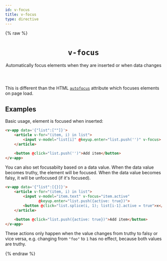 ```yaml
---
id: v-focus
title: v-focus
type: directive
---
```

{% raw %}
<header>

# `v-focus`

Automatically focus elements when they are inserted or when data changes

</header>

<main>

This is different than the HTML [`autofocus`](https://developer.mozilla.org/en-US/docs/Web/HTML/Global_attributes/autofocus)
attribute which focuses elements on page load.


## Examples

Basic usage, element is focused when inserted:

```html
<v-app data='{"list":[""]}'>
	<article v-for="(item, i) in list">
		<input v-model="list[i]" @keyup.enter="list.push('')" v-focus>
	</article>

	<button @click="list.push('')">Add item</button>
</v-app>
```

You can also set focusabiity based on a data value.
When the data value becomes truthy, the element will be focused.
When the data value becomes falsy, it will be unfocused (if it's focused).

```html
<v-app data='{"list":[{}]}'>
	<article v-for="(item, i) in list">
		<input v-model="item.text" v-focus="item.active"
		       @keyup.enter="list.push({active: true})">
		<button @click="list.splice(i, 1); list[i-1].active = true">x</button>
	</article>

	<button @click="list.push({active: true})">Add item</button>
</v-app>
```

<div class=note>

These actions only happen when the value changes from truthy to falsy or vice versa,
e.g. changing from `"foo"` to `1` has no effect, because both values are truthy.

</div>

{% endraw %}
